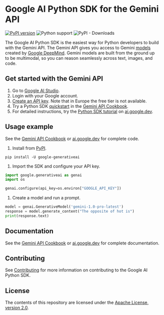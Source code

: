 # Google AI Python SDK for the Gemini API

[![PyPI version](https://badge.fury.io/py/google-generativeai.svg)](https://badge.fury.io/py/google-generativeai)
![Python support](https://img.shields.io/pypi/pyversions/google-generativeai)
![PyPI - Downloads](https://img.shields.io/pypi/dd/google-generativeai)

The Google AI Python SDK is the easiest way for Python developers to build with
the Gemini API. The Gemini API gives you access to Gemini
[models](https://ai.google.dev/models/gemini) created by
[Google DeepMind](https://deepmind.google/technologies/gemini/#introduction).
Gemini models are built from the ground up to be multimodal, so you can reason
seamlessly across text, images, and code.

## Get started with the Gemini API

1.  Go to [Google AI Studio](https://aistudio.google.com/).
2.  Login with your Google account.
3.  [Create an API key](https://aistudio.google.com/app/apikey). Note that in
    Europe the free tier is not available.
4.  Try a Python SDK
    [quickstart](https://github.com/google-gemini/gemini-api-cookbook/blob/main/quickstarts/Prompting.ipynb)
    in the
    [Gemini API Cookbook](https://github.com/google-gemini/gemini-api-cookbook/).
5.  For detailed instructions, try the
    [Python SDK tutorial](https://ai.google.dev/tutorials/python_quickstart) on
    [ai.google.dev](https://ai.google.dev).

## Usage example

See the
[Gemini API Cookbook](https://github.com/google-gemini/gemini-api-cookbook/) or
[ai.google.dev](https://ai.google.dev) for complete code.

1.  Install from [PyPI](https://pypi.org/project/google-generativeai).

`pip install -U google-generativeai`

1.  Import the SDK and configure your API key.

```python
import google.generativeai as genai
import os

genai.configure(api_key=os.environ["GOOGLE_API_KEY"])
```

1.  Create a model and run a prompt.

```python
model = genai.GenerativeModel('gemini-1.0-pro-latest')
response = model.generate_content("The opposite of hot is")
print(response.text)
```

## Documentation

See the
[Gemini API Cookbook](https://github.com/google-gemini/gemini-api-cookbook/) or
[ai.google.dev](https://ai.google.dev) for complete documentation.

## Contributing

See
[Contributing](https://github.com/google/generative-ai-python/blob/main/CONTRIBUTING.md)
for more information on contributing to the Google AI Python SDK.

## License

The contents of this repository are licensed under the
[Apache License, version 2.0](http://www.apache.org/licenses/LICENSE-2.0).
